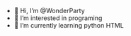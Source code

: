 - 👋 Hi, I’m @WonderParty
- 👀 I’m interested in programing
- 🌱 I’m currently learning python HTML

<!---
WonderParty/WonderParty is a ✨ special ✨ repository because its `README.md` (this file) appears on your GitHub profile.
You can click the Preview link to take a look at your changes.
--->
